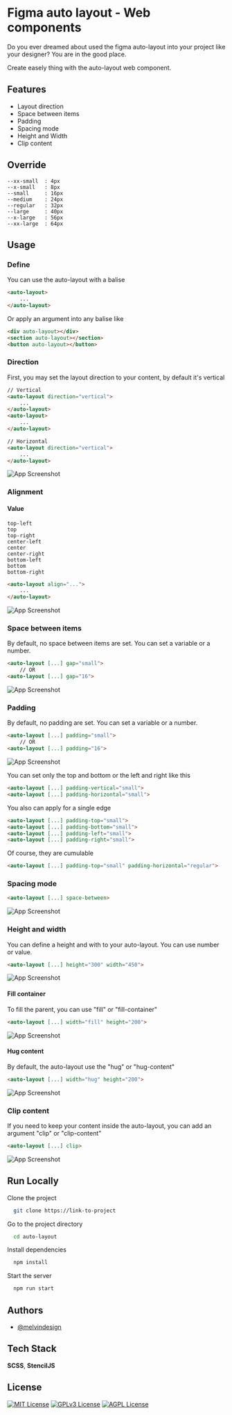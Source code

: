 
# Figma auto layout - Web components

Do you ever dreamed about used the figma auto-layout into your project like your designer? You are in the good place.

Create easely thing with the auto-layout web component.



## Features

- Layout direction
- Space between items
- Padding
- Spacing mode
- Height and Width
- Clip content

## Override

	--xx-small	: 4px
	--x-small	: 8px
	--small		: 16px
	--medium	: 24px
	--regular	: 32px
	--large		: 40px
	--x-large	: 56px
	--xx-large	: 64px

## Usage

### Define
You can use the auto-layout with a balise
```html
<auto-layout>
    ...
</auto-layout>
```

Or apply an argument into any balise like
```html
<div auto-layout></div>
<section auto-layout></section>
<button auto-layout></button>
```

### Direction

First, you may set the layout direction to your content, by default it's vertical
```html
// Vertical
<auto-layout direction="vertical">
    ...
</auto-layout>
<auto-layout>
    ...
</auto-layout>

// Horizontal
<auto-layout direction="vertical">
    ...
</auto-layout>
```
![App Screenshot](./assets/direction.png)


### Alignment

#### Value
	top-left
	top
	top-right
	center-left
	center
	center-right
	bottom-left
	bottom
	bottom-right



```html
<auto-layout align="...">
    ...
</auto-layout>
```
![App Screenshot](./assets/align.png)

### Space between items
By default, no space between items are set. You can set a variable or a number.
```html
<auto-layout [...] gap="small">
    // OR
<auto-layout [...] gap="16">
```
![App Screenshot](./assets/space-between-items.png)

### Padding
By default, no padding are set. You can set a variable or a number.
```html
<auto-layout [...] padding="small">
    // OR
<auto-layout [...] padding="16">
```
![App Screenshot](./assets/padding.png)

You can set only the top and bottom or the left and right like this
```html
<auto-layout [...] padding-vertical="small">
<auto-layout [...] padding-horizontal="small">
```

You also can apply for a single edge
```html
<auto-layout [...] padding-top="small">
<auto-layout [...] padding-bottom="small">
<auto-layout [...] padding-left="small">
<auto-layout [...] padding-right="small">
```

Of course, they are cumulable
```html
<auto-layout [...] padding-top="small" padding-horizontal="regular">
```

### Spacing mode


```html
<auto-layout [...] space-between>
```

![App Screenshot](./assets/space-between.png)

### Height and width

You can define a height and with to your auto-layout.
You can use number or value.

```html
<auto-layout [...] height="300" width="450">
```
![App Screenshot](./assets/fixed.png)

#### Fill container
To fill the parent, you can use "fill" or "fill-container"
```html
<auto-layout [...] width="fill" height="200">
```
![App Screenshot](./assets/fill.png)

#### Hug content
By default, the auto-layout use the "hug" or "hug-content"
```html
<auto-layout [...] width="hug" height="200">
```
![App Screenshot](./assets/hug.png)

### Clip content

If you need to keep your content inside the auto-layout, you can add an argument "clip" or "clip-content"

```html
<auto-layout [...] clip>
```
![App Screenshot](./assets/clip.png)

## Run Locally

Clone the project

```bash
  git clone https://link-to-project
```

Go to the project directory

```bash
  cd auto-layout
```

Install dependencies

```bash
  npm install
```

Start the server

```bash
  npm run start
```


## Authors

- [@melvindesign](https://www.github.com/melvindesign)


## Tech Stack

**SCSS**, **StencilJS** 



## License

[![MIT License](https://img.shields.io/badge/License-MIT-green.svg)](https://choosealicense.com/licenses/mit/)
[![GPLv3 License](https://img.shields.io/badge/License-GPL%20v3-yellow.svg)](https://opensource.org/licenses/)
[![AGPL License](https://img.shields.io/badge/license-AGPL-blue.svg)](http://www.gnu.org/licenses/agpl-3.0)

